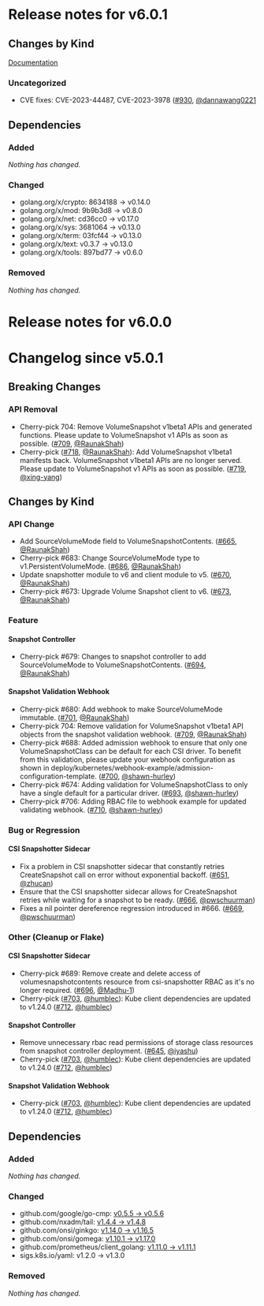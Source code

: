 # Release notes for v6.0.1

## Changes by Kind

[Documentation](https://kubernetes-csi.github.io)

### Uncategorized

- CVE fixes: CVE-2023-44487,  CVE-2023-3978 ([#930](https://github.com/kubernetes-csi/external-resizer/pull/930), [@dannawang0221](https://github.com/dannawang0221)

## Dependencies

### Added
_Nothing has changed._

### Changed
- golang.org/x/crypto: 8634188 → v0.14.0
- golang.org/x/mod: 9b9b3d8 → v0.8.0
- golang.org/x/net: cd36cc0 → v0.17.0
- golang.org/x/sys: 3681064 → v0.13.0
- golang.org/x/term: 03fcf44 → v0.13.0
- golang.org/x/text: v0.3.7 → v0.13.0
- golang.org/x/tools: 897bd77 → v0.6.0

### Removed
_Nothing has changed._

# Release notes for v6.0.0 

# Changelog since v5.0.1

## Breaking Changes

### API Removal

- Cherry-pick 704: Remove VolumeSnapshot v1beta1 APIs and generated functions. Please update to VolumeSnapshot v1 APIs as soon as possible. ([#709](https://github.com/kubernetes-csi/external-snapshotter/pull/709), [@RaunakShah](https://github.com/RaunakShah))
- Cherry-pick ([#718](https://github.com/kubernetes-csi/external-snapshotter/pull/718), [@RaunakShah](https://github.com/RaunakShah)): Add VolumeSnapshot v1beta1 manifests back. VolumeSnapshot v1beta1 APIs are no longer served. Please update to VolumeSnapshot v1 APIs as soon as possible. ([#719](https://github.com/kubernetes-csi/external-snapshotter/pull/719), [@xing-yang](https://github.com/xing-yang))

## Changes by Kind

### API Change

- Add SourceVolumeMode field to VolumeSnapshotContents. ([#665](https://github.com/kubernetes-csi/external-snapshotter/pull/665), [@RaunakShah](https://github.com/RaunakShah))
- Cherry-pick #683: Change SourceVolumeMode type to v1.PersistentVolumeMode. ([#686](https://github.com/kubernetes-csi/external-snapshotter/pull/686), [@RaunakShah](https://github.com/RaunakShah))
- Update snapshotter module to v6 and client module to v5. ([#670](https://github.com/kubernetes-csi/external-snapshotter/pull/670), [@RaunakShah](https://github.com/RaunakShah))
- Cherry-pick #673: Upgrade Volume Snapshot client to v6. ([#673](https://github.com/kubernetes-csi/external-snapshotter/pull/673), [@RaunakShah](https://github.com/RaunakShah))

### Feature

#### Snapshot Controller

- Cherry-pick #679: Changes to snapshot controller to add SourceVolumeMode to VolumeSnapshotContents. ([#694](https://github.com/kubernetes-csi/external-snapshotter/pull/694), [@RaunakShah](https://github.com/RaunakShah))

#### Snapshot Validation Webhook

- Cherry-pick #680: Add webhook to make SourceVolumeMode immutable. ([#701](https://github.com/kubernetes-csi/external-snapshotter/pull/701), [@RaunakShah](https://github.com/RaunakShah))
- Cherry-pick 704: Remove validation for VolumeSnapshot v1beta1 API objects from the snapshot validation webhook. ([#709](https://github.com/kubernetes-csi/external-snapshotter/pull/709), [@RaunakShah](https://github.com/RaunakShah))
- Cherry-pick #688: Added admission webhook to ensure that only one VolumeSnapshotClass can be default for each CSI driver. To benefit from this validation, please update your webhook configuration as shown in deploy/kubernetes/webhook-example/admission-configuration-template. ([#700](https://github.com/kubernetes-csi/external-snapshotter/pull/700), [@shawn-hurley](https://github.com/shawn-hurley))
- Cherry-pick #674: Adding validation for VolumeSnapshotClass to only have a single default for a particular driver. ([#693](https://github.com/kubernetes-csi/external-snapshotter/pull/693), [@shawn-hurley](https://github.com/shawn-hurley))
- Cherry-pick #706: Adding RBAC file to webhook example for updated validating webhook. ([#710](https://github.com/kubernetes-csi/external-snapshotter/pull/710), [@shawn-hurley](https://github.com/shawn-hurley))

### Bug or Regression

#### CSI Snapshotter Sidecar

- Fix a problem in CSI snapshotter sidecar that constantly retries CreateSnapshot call on error without exponential backoff. ([#651](https://github.com/kubernetes-csi/external-snapshotter/pull/651), [@zhucan](https://github.com/zhucan))
- Ensure that the CSI snapshotter sidecar allows for CreateSnapshot retries while waiting for a snapshot to be ready. ([#666](https://github.com/kubernetes-csi/external-snapshotter/pull/666), [@pwschuurman](https://github.com/pwschuurman))
- Fixes a nil pointer dereference regression introduced in #666. ([#669](https://github.com/kubernetes-csi/external-snapshotter/pull/669), [@pwschuurman](https://github.com/pwschuurman))

### Other (Cleanup or Flake)

#### CSI Snapshotter Sidecar

- Cherry-pick #689: Remove create and delete access of volumesnapshotcontents resource from csi-snapshotter RBAC as it's no longer required. ([#696](https://github.com/kubernetes-csi/external-snapshotter/pull/696), [@Madhu-1](https://github.com/Madhu-1))
- Cherry-pick ([#703](https://github.com/kubernetes-csi/external-snapshotter/pull/703), [@humblec](https://github.com/humblec)): Kube client dependencies are updated to v1.24.0 ([#712](https://github.com/kubernetes-csi/external-snapshotter/pull/712), [@humblec](https://github.com/humblec))

#### Snapshot Controller

- Remove unnecessary rbac read permissions of storage class resources from snapshot controller deployment. ([#645](https://github.com/kubernetes-csi/external-snapshotter/pull/645), [@iyashu](https://github.com/iyashu))
- Cherry-pick ([#703](https://github.com/kubernetes-csi/external-snapshotter/pull/703), [@humblec](https://github.com/humblec)): Kube client dependencies are updated to v1.24.0 ([#712](https://github.com/kubernetes-csi/external-snapshotter/pull/712), [@humblec](https://github.com/humblec))

#### Snapshot Validation Webhook

- Cherry-pick ([#703](https://github.com/kubernetes-csi/external-snapshotter/pull/703), [@humblec](https://github.com/humblec)): Kube client dependencies are updated to v1.24.0 ([#712](https://github.com/kubernetes-csi/external-snapshotter/pull/712), [@humblec](https://github.com/humblec))

## Dependencies

### Added
_Nothing has changed._

### Changed
- github.com/google/go-cmp: [v0.5.5 → v0.5.6](https://github.com/google/go-cmp/compare/v0.5.5...v0.5.6)
- github.com/nxadm/tail: [v1.4.4 → v1.4.8](https://github.com/nxadm/tail/compare/v1.4.4...v1.4.8)
- github.com/onsi/ginkgo: [v1.14.0 → v1.16.5](https://github.com/onsi/ginkgo/compare/v1.14.0...v1.16.5)
- github.com/onsi/gomega: [v1.10.1 → v1.17.0](https://github.com/onsi/gomega/compare/v1.10.1...v1.17.0)
- github.com/prometheus/client_golang: [v1.11.0 → v1.11.1](https://github.com/prometheus/client_golang/compare/v1.11.0...v1.11.1)
- sigs.k8s.io/yaml: v1.2.0 → v1.3.0

### Removed
_Nothing has changed._

